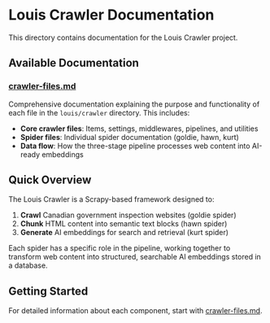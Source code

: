 # Louis Crawler Documentation

This directory contains documentation for the Louis Crawler project.

## Available Documentation

### [crawler-files.md](./crawler-files.md)
Comprehensive documentation explaining the purpose and functionality of each file in the `louis/crawler` directory. This includes:

- **Core crawler files**: Items, settings, middlewares, pipelines, and utilities
- **Spider files**: Individual spider documentation (goldie, hawn, kurt)
- **Data flow**: How the three-stage pipeline processes web content into AI-ready embeddings

## Quick Overview

The Louis Crawler is a Scrapy-based framework designed to:

1. **Crawl** Canadian government inspection websites (goldie spider)
2. **Chunk** HTML content into semantic text blocks (hawn spider)  
3. **Generate** AI embeddings for search and retrieval (kurt spider)

Each spider has a specific role in the pipeline, working together to transform web content into structured, searchable AI embeddings stored in a database.

## Getting Started

For detailed information about each component, start with [crawler-files.md](./crawler-files.md). 